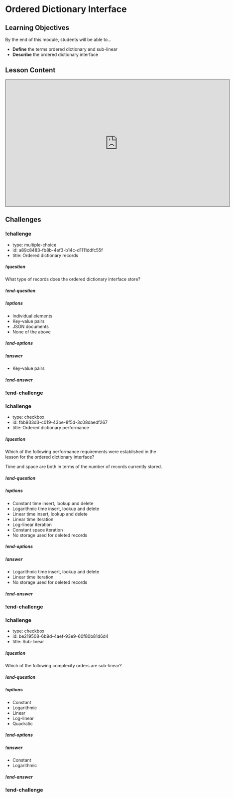 # Ordered Dictionary Interface

## Learning Objectives

By the end of this module, students will be able to...

- **Define** the terms ordered dictionary and sub-linear
- **Describe** the ordered dictionary interface

## Lesson Content

<iframe src="https://adaacademy.hosted.panopto.com/Panopto/Pages/Embed.aspx?id=0302a43d-3f71-4f65-a29a-abb7002e678c&autoplay=false&offerviewer=true&showtitle=true&showbrand=false&start=0&interactivity=all" width=720 height=405 style="border: 1px solid #464646;" allowfullscreen allow="autoplay"></iframe>

## Challenges

<!-- >>>>>>>>>>>>>>>>>>>>>> BEGIN CHALLENGE >>>>>>>>>>>>>>>>>>>>>> -->
<!-- Replace everything in square brackets [] and remove brackets  -->

### !challenge

* type: multiple-choice
* id: a89c8483-fb8b-4ef3-b14c-d1111ddfc55f
* title: Ordered dictionary records
<!-- * points: [1] (optional, the number of points for scoring as a checkpoint) -->
<!-- * topics: [python, pandas] (optional the topics for analyzing points) -->

##### !question

What type of records does the ordered dictionary interface store?

##### !end-question

##### !options

* Individual elements
* Key-value pairs
* JSON documents
* None of the above

##### !end-options

##### !answer

* Key-value pairs

##### !end-answer

<!-- other optional sections -->
<!-- !hint - !end-hint (markdown, users can see after a failed attempt) -->
<!-- !rubric - !end-rubric (markdown, instructors can see while scoring a checkpoint) -->
<!-- !explanation - !end-explanation (markdown, students can see after answering correctly) -->

### !end-challenge

<!-- ======================= END CHALLENGE ======================= -->
<!-- >>>>>>>>>>>>>>>>>>>>>> BEGIN CHALLENGE >>>>>>>>>>>>>>>>>>>>>> -->
<!-- Replace everything in square brackets [] and remove brackets  -->

### !challenge

* type: checkbox
* id: fbb933d3-c019-43be-8f5d-3c08daedf267
* title: Ordered dictionary performance
<!-- * points: [1] (optional, the number of points for scoring as a checkpoint) -->
<!-- * topics: [python, pandas] (optional the topics for analyzing points) -->

##### !question

Which of the following performance requirements were established in the lesson for the ordered dictionary interface?

Time and space are both in terms of the number of records currently stored.

##### !end-question

##### !options

* Constant time insert, lookup and delete
* Logarithmic time insert, lookup and delete
* Linear time insert, lookup and delete
* Linear time iteration
* Log-linear iteration
* Constant space iteration
* No storage used for deleted records

##### !end-options

##### !answer

* Logarithmic time insert, lookup and delete
* Linear time iteration
* No storage used for deleted records

##### !end-answer

<!-- other optional sections -->
<!-- !hint - !end-hint (markdown, users can see after a failed attempt) -->
<!-- !rubric - !end-rubric (markdown, instructors can see while scoring a checkpoint) -->
<!-- !explanation - !end-explanation (markdown, students can see after answering correctly) -->

### !end-challenge

<!-- ======================= END CHALLENGE ======================= -->
<!-- >>>>>>>>>>>>>>>>>>>>>> BEGIN CHALLENGE >>>>>>>>>>>>>>>>>>>>>> -->
<!-- Replace everything in square brackets [] and remove brackets  -->

### !challenge

* type: checkbox
* id: be219508-6b9d-4aef-93e9-60f80b81d6d4
* title: Sub-linear
<!-- * points: [1] (optional, the number of points for scoring as a checkpoint) -->
<!-- * topics: [python, pandas] (optional the topics for analyzing points) -->

##### !question

Which of the following complexity orders are sub-linear?

##### !end-question

##### !options

* Constant
* Logarithmic
* Linear
* Log-linear
* Quadratic

##### !end-options

##### !answer

* Constant
* Logarithmic

##### !end-answer

<!-- other optional sections -->
<!-- !hint - !end-hint (markdown, users can see after a failed attempt) -->
<!-- !rubric - !end-rubric (markdown, instructors can see while scoring a checkpoint) -->
<!-- !explanation - !end-explanation (markdown, students can see after answering correctly) -->

### !end-challenge

<!-- ======================= END CHALLENGE ======================= -->
